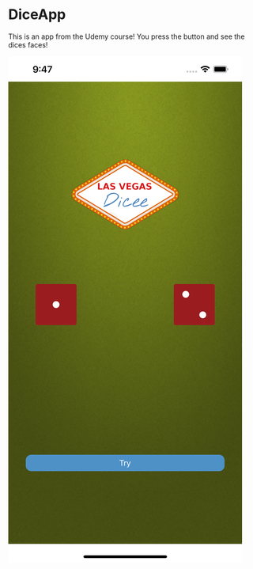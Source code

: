 # DiceApp
This is an app from the Udemy course! You press the button and see the dices faces! 

![imagem do app](view.png)
